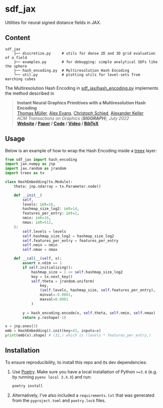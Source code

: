 # sdf_jax

Utilities for neural signed distance fields in JAX.

## Content

```
sdf_jax
    ├── discretize.py     # utils for dense 2D and 3D grid evaluation of a field
    ├── examples.py       # for debugging: simple analytical SDFs like the sphere
    ├── hash_encoding.py  # Multiresolution Hash Encoding
    └── util.py           # plotting utils for level-sets from marching cubes
```

The Multiresolution Hash Encoding in [sdf_jax/hash_encoding.py](sdf_jax/hash_encoding.py) implements the method described in
> __Instant Neural Graphics Primitives with a Multiresolution Hash Encoding__  
> [Thomas Müller](https://tom94.net), [Alex Evans](https://research.nvidia.com/person/alex-evans), [Christoph Schied](https://research.nvidia.com/person/christoph-schied), [Alexander Keller](https://research.nvidia.com/person/alex-keller)  
> _ACM Transactions on Graphics (__SIGGRAPH__), July 2022_  
> __[Website](https://nvlabs.github.io/instant-ngp/)&nbsp;/ [Paper](https://nvlabs.github.io/instant-ngp/assets/mueller2022instant.pdf)&nbsp;/ [Code](https://github.com/NVlabs/instant-ngp)&nbsp;/ [Video](https://nvlabs.github.io/instant-ngp/assets/mueller2022instant.mp4)&nbsp;/ [BibTeX](https://nvlabs.github.io/instant-ngp/assets/mueller2022instant.bib)__


## Usage

Below is an example of how to wrap the Hash Encoding inside a [treex](https://github.com/cgarciae/treex) layer:

```python
from sdf_jax import hash_encoding
import jax.numpy as jnp
import jax.random as jrandom
import treex as tx

class HashEmbedding(tx.Module):
    theta: jnp.ndarray = tx.Parameter.node()

    def __init__(
        self, 
        levels: int=16, 
        hashmap_size_log2: int=14, 
        features_per_entry: int=2,
        nmin: int=16,
        nmax: int=512,
    ):
        self.levels = levels
        self.hashmap_size_log2 = hashmap_size_log2
        self.features_per_entry = features_per_entry
        self.nmin = nmin
        self.nmax = nmax

    def __call__(self, x):
        assert x.ndim == 1
        if self.initializing():
            hashmap_size = 1 << self.hashmap_size_log2
            key = tx.next_key()
            self.theta = jrandom.uniform(
                key, 
                (self.levels, hashmap_size, self.features_per_entry), 
                minval=-0.0001, 
                maxval=0.0001
            )
        
        y = hash_encoding.encode(x, self.theta, self.nmin, self.nmax)
        return y.reshape(-1)

x = jnp.ones(3)
emb = HashEmbedding().init(key=42, inputs=x)
print(emb(x).shape) # (32,) which is (levels * features_per_entry,)
```

## Installation
To ensure reproducibility, to install this repo and its dev dependencies: 
1. Use [Poetry](https://python-poetry.org/). 
    Make sure you have a local installation of Python `>=3.8` (e.g. by running `pyenv local 3.X.X`) and run:
    ```bash
    poetry install 
    ```

1. Alternatively, I've also included a `requirements.txt` that was generated from the `pyproject.toml` and `poetry.lock` files.
